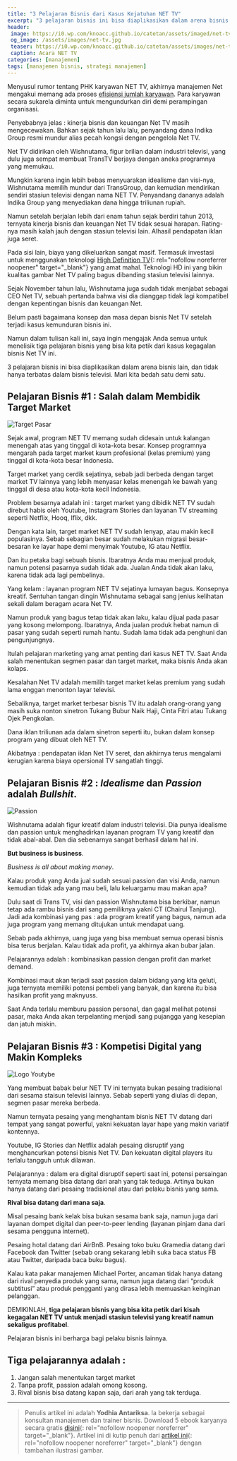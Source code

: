 ```yaml
---
title: "3 Pelajaran Bisnis dari Kasus Kejatuhan NET TV"
excerpt: "3 pelajaran bisnis ini bisa diaplikasikan dalam arena bisnis lain, dan tidak hanya terbatas dalam bisnis televisi. Mari kita bedah satu demi satu."
header:
 image: https://i0.wp.com/knoacc.github.io/catetan/assets/imaged/net-tv.jpg?resize=640,360
 og_image: /assets/images/net-tv.jpg
 teaser: https://i0.wp.com/knoacc.github.io/catetan/assets/images/net-tv.jpg?resize=360,200
 caption: Acara NET TV
categories: [manajemen]
tags: [manajemen bisnis, strategi manajemen]
---
```

Menyusul rumor tentang PHK karyawan NET TV, akhirnya manajemen Net mengakui memang ada proses [efisiensi jumlah karyawan](https://bisnis.tempo.co/read/1234261/isu-phk-karyawan-net-tv-karena-iklan-minim-ini-jawaban-direksi). Para karyawan secara sukarela diminta untuk mengundurkan diri demi perampingan organisasi.

Penyebabnya jelas : kinerja bisnis dan keuangan Net TV masih mengecewakan. Bahkan sejak tahun lalu lalu, penyandang dana Indika Group resmi mundur alias pecah kongsi dengan pengelola Net TV.

Net TV didirikan oleh Wishnutama, figur brilian dalam industri televisi, yang dulu juga sempat membuat TransTV berjaya dengan aneka programnya yang memukau.

Mungkin karena ingin lebih bebas menyuarakan idealisme dan visi-nya, Wishnutama memilih mundur dari TransGroup, dan kemudian mendirikan sendiri stasiun televisi dengan nama NET TV. Penyandang dananya adalah Indika Group yang menyediakan dana hingga triliunan rupiah.

Namun setelah berjalan lebih dari enam tahun sejak berdiri tahun 2013, ternyata kinerja bisnis dan keuangan Net TV tidak sesuai harapan. Rating-nya masih kalah jauh dengan stasiun televisi lain. Alhasil pendapatan iklan juga seret.

Pada sisi lain, biaya yang dikeluarkan sangat masif. Termasuk investasi untuk menggunakan teknologi [High Definition TV](https://en.wikipedia.org/wiki/High-definition_television){: rel="nofollow noreferrer noopener" target="_blank"} yang amat mahal. Teknologi HD ini yang bikin kualitas gambar Net TV paling bagus dibanding stasiun televisi lainnya.

Sejak November tahun lalu, Wishnutama juga sudah tidak menjabat sebagai CEO Net TV, sebuah pertanda bahwa visi dia dianggap tidak lagi kompatibel dengan kepentingan bisnis dan keuangan Net.

Belum pasti bagaimana konsep dan masa depan bisnis Net TV setelah terjadi kasus kemunduran bisnis ini.

Namun dalam tulisan kali ini, saya ingin mengajak Anda semua untuk menelisik tiga pelajaran bisnis yang bisa kita petik dari kasus kegagalan bisnis Net TV ini.

3 pelajaran bisnis ini bisa diaplikasikan dalam arena bisnis lain, dan tidak hanya terbatas dalam bisnis televisi. Mari kita bedah satu demi satu.

## Pelajaran Bisnis #1 : Salah dalam Membidik Target Market

![Target Pasar](https://i0.wp.com/blog.marketo.com/content/uploads/2016/06/Target-Your-Best-Prospects-by-Segmenting-Your-Best-Customers-.jpg)

Sejak awal, program NET TV memang sudah didesain untuk kalangan menengah atas yang tinggal di kota-kota besar. Konsep programnya mengarah pada target market kaum profesional (kelas premium) yang tinggal di kota-kota besar Indonesia.

Target market yang cerdik sejatinya, sebab jadi berbeda dengan target market TV lainnya yang lebih menyasar kelas menengah ke bawah yang tinggal di desa atau kota-kota kecil Indonesia.

Problem besarnya adalah ini : target market yang dibidik NET TV sudah direbut habis oleh Youtube, Instagram Stories dan layanan TV streaming seperti Netflix, Hooq, Iflix, dkk.

Dengan kata lain, target market NET TV sudah lenyap, atau makin kecil populasinya. Sebab sebagian besar sudah melakukan migrasi besar-besaran ke layar hape demi menyimak Youtube, IG atau Netflix.

Dan itu petaka bagi sebuah bisnis. Ibaratnya Anda mau menjual produk, namun potensi pasarnya sudah tidak ada. Jualan Anda tidak akan laku, karena tidak ada lagi pembelinya.

Yang kelam : layanan program NET TV sejatinya lumayan bagus. Konsepnya kreatif. Sentuhan tangan dingin Wishnutama sebagai sang jenius kelihatan sekali dalam beragam acara Net TV.

Namun produk yang bagus tetap tidak akan laku, kalau dijual pada pasar yang kosong melompong. Ibaratnya, Anda jualan produk hebat namun di pasar yang sudah seperti rumah hantu. Sudah lama tidak ada penghuni dan pengunjungnya.

Itulah pelajaran marketing yang amat penting dari kasus NET TV. Saat Anda salah menentukan segmen pasar dan target market, maka bisnis Anda akan kolaps.

Kesalahan Net TV adalah memilih target market kelas premium yang sudah lama enggan menonton layar televisi.

Sebaliknya, target market terbesar bisnis TV itu adalah orang-orang yang masih suka nonton sinetron Tukang Bubur Naik Haji, Cinta Fitri atau Tukang Ojek Pengkolan.

Dana iklan triliunan ada dalam sinetron seperti itu, bukan dalam konsep program yang dibuat oleh NET TV.

Akibatnya : pendapatan iklan Net TV seret, dan akhirnya terus mengalami kerugian karena biaya opersional TV sangatlah tinggi.

## Pelajaran Bisnis #2 : _Idealisme_ dan _Passion_ adalah _Bullshit_.

![Passion](https://dummyimage.com/640x360/00/f.gif&text=P+A+S+S+I+O+N)

Wishnutama adalah figur kreatif dalam industri televisi. Dia punya idealisme dan passion untuk menghadirkan layanan program TV yang kreatif dan tidak abal-abal. Dan dia sebenarnya sangat berhasil dalam hal ini.

**But business is business**.

_Business is all about making money_.

Kalau produk yang Anda jual sudah sesuai passion dan visi Anda, namun kemudian tidak ada yang mau beli, lalu keluargamu mau makan apa?

Dulu saat di Trans TV, visi dan passion Wishnutama bisa berkibar, namun tetap ada rambu bisnis dari sang pemiliknya yakni CT (Chairul Tanjung). Jadi ada kombinasi yang pas : ada program kreatif yang bagus, namun ada juga program yang memang ditujukan untuk mendapat uang.

Sebab pada akhirnya, uang juga yang bisa membuat semua operasi bisnis bisa terus berjalan. Kalau tidak ada profit, ya akhirnya akan bubar jalan.

Pelajarannya adalah : kombinasikan passion dengan profit dan market demand.

Kombinasi maut akan terjadi saat passion dalam bidang yang kita geluti, juga ternyata memiliki potensi pembeli yang banyak, dan karena itu bisa hasilkan profit yang maknyuss.

Saat Anda terlalu memburu passion personal, dan gagal melihat potensi pasar, maka Anda akan terpelanting menjadi sang pujangga yang kesepian dan jatuh miskin.

## Pelajaran Bisnis #3 : Kompetisi Digital yang Makin Kompleks

![Logo Youtybe](https://cdn0.tnwcdn.com/wp-content/blogs.dir/1/files/2017/10/YouTube-logo-full_color-796x3983-796x398.png)

Yang membuat babak belur NET TV ini ternyata bukan pesaing tradisional dari sesama staisun televisi lainnya. Sebab seperti yang diulas di depan, segmen pasar mereka berbeda.

Namun ternyata pesaing yang menghantam bisnis NET TV datang dari tempat yang sangat powerful, yakni kekuatan layar hape yang makin variatif kontennya.

Youtube, IG Stories dan Netflix adalah pesaing disruptif yang menghancurkan potensi bisnis Net TV. Dan kekuatan digital players itu terlalu tangguh untuk dilawan.

Pelajarannya : dalam era digital disruptif seperti saat ini, potensi persaingan ternyata memang bisa datang dari arah yang tak teduga. Artinya bukan hanya datang dari pesaing tradisional atau dari pelaku bisnis yang sama.

**Rival bisa datang dari mana saja**.

Misal pesaing bank kelak bisa bukan sesama bank saja, namun juga dari layanan dompet digital dan peer-to-peer lending (layanan pinjam dana dari sesama pengguna internet).

Pesaing hotal datang dari AirBnB. Pesaing toko buku Gramedia datang dari Facebook dan Twitter (sebab orang sekarang lebih suka baca status FB atau Twitter, daripada baca buku bagus).

Kalau kata pakar manajemen Michael Porter, ancaman tidak hanya datang dari rival penyedia produk yang sama, namun juga datang dari “produk subtitusi” atau produk pengganti yang dirasa lebih memuaskan keinginan pelanggan.

DEMIKINLAH, **tiga pelajaran bisnis yang bisa kita petik dari kisah kegagalan NET TV untuk menjadi stasiun televisi yang kreatif namun sekaligus profitabel**.

Pelajaran bisnis ini berharga bagi pelaku bisnis lainnya.

## Tiga pelajarannya adalah :

1. Jangan salah menentukan target market
2. Tanpa profit, passion adalah omong kosong.
3. Rival bisnis bisa datang kapan saja, dari arah yang tak terduga.

***

> Penulis artikel ini adalah **Yodhia Antariksa**. Ia bekerja sebagai konsultan manajemen dan trainer bisnis. Download 5 ebook karyanya secara gratis [disini](http://strategimanajemen.net/free-ebooks/){: rel="nofollow noopener noreferrer" target="_blank"}.
> Artikel ini di kutip penuh dari [artikel ini](http://strategimanajemen.net/2019/08/12/3-pelajaran-bisnis-dari-kasus-kejatuhan-net-tv/){: rel="nofollow noopener noreferrer" target="_blank"} dengan tambahan ilustrasi gambar.
